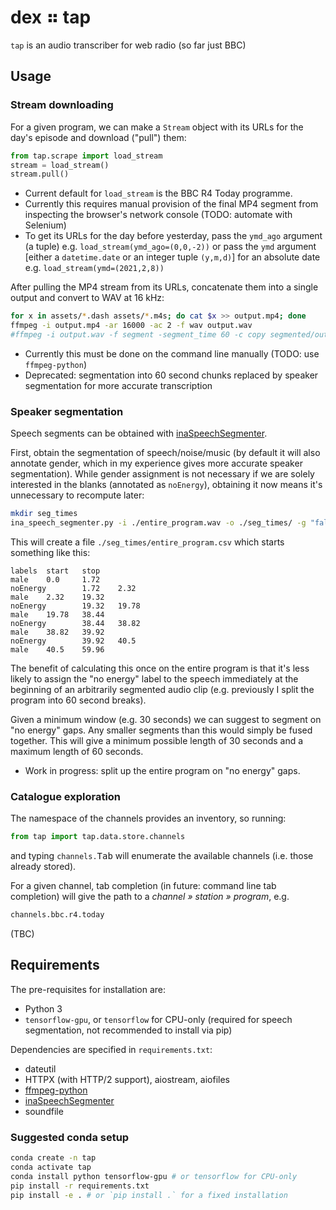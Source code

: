 # dex ⠶ tap

`tap` is an audio transcriber for web radio
(so far just BBC)

## Usage

### Stream downloading

For a given program, we can make a `Stream` object with its
URLs for the day's episode and download ("pull") them:

```py
from tap.scrape import load_stream
stream = load_stream()
stream.pull()
```

- Current default for `load_stream` is the BBC R4 Today programme.
- Currently this requires manual provision of the final MP4 segment from inspecting the browser's
  network console (TODO: automate with Selenium)
- To get its URLs for the day before yesterday, pass the `ymd_ago` argument (a tuple)
  e.g. `load_stream(ymd_ago=(0,0,-2))` or pass the `ymd` argument [either a `datetime.date` or an integer tuple
  `(y,m,d)`] for an absolute date e.g. `load_stream(ymd=(2021,2,8))`
  
After pulling the MP4 stream from its URLs, concatenate them into a single output
and convert to WAV at 16 kHz:

```sh
for x in assets/*.dash assets/*.m4s; do cat $x >> output.mp4; done
ffmpeg -i output.mp4 -ar 16000 -ac 2 -f wav output.wav
#ffmpeg -i output.wav -f segment -segment_time 60 -c copy segmented/output%09d.wav
```

- Currently this must be done on the command line manually (TODO: use `ffmpeg-python`)
- Deprecated: segmentation into 60 second chunks replaced by speaker segmentation
  for more accurate transcription

### Speaker segmentation

Speech segments can be obtained with [inaSpeechSegmenter](https://github.com/ina-foss/inaSpeechSegmenter).

First, obtain the segmentation of speech/noise/music (by default it will also annotate gender,
which in my experience gives more accurate speaker segmentation). While gender assignment is
not necessary if we are solely interested in the blanks (annotated as `noEnergy`), obtaining
it now means it's unnecessary to recompute later:

```sh
mkdir seg_times
ina_speech_segmenter.py -i ./entire_program.wav -o ./seg_times/ -g "false"
```

This will create a file `./seg_times/entire_program.csv` which starts something like this:

```csv
labels  start   stop
male    0.0     1.72
noEnergy        1.72    2.32
male    2.32    19.32
noEnergy        19.32   19.78
male    19.78   38.44
noEnergy        38.44   38.82
male    38.82   39.92
noEnergy        39.92   40.5
male    40.5    59.96
```

The benefit of calculating this once on the entire program is that it's less likely to assign
the "no energy" label to the speech immediately at the beginning of an arbitrarily segmented
audio clip (e.g. previously I split the program into 60 second breaks).

Given a minimum window (e.g. 30 seconds) we can suggest to segment on "no energy" gaps.
Any smaller segments than this would simply be fused together.
This will give a minimum possible length of 30 seconds and a maximum length of 60 seconds.

- Work in progress: split up the entire program on "no energy" gaps.

### Catalogue exploration

The namespace of the channels provides an inventory, so running:

```py
from tap import tap.data.store.channels
```

and typing `channels.`<kbd>Tab</kbd> will enumerate the available channels
(i.e. those already stored).

For a given channel, tab completion (in future: command line tab completion)
will give the path to a _channel » station » program_, e.g.

```py
channels.bbc.r4.today
```

(TBC)

## Requirements

The pre-requisites for installation are:

- Python 3
- `tensorflow-gpu`, or `tensorflow` for CPU-only (required for speech segmentation, not recommended
  to install via pip)

Dependencies are specified in `requirements.txt`:

- dateutil
- HTTPX (with HTTP/2 support), aiostream, aiofiles
- [ffmpeg-python](https://github.com/kkroening/ffmpeg-python)
- [inaSpeechSegmenter](https://github.com/ina-foss/inaSpeechSegmenter)
- soundfile

### Suggested conda setup

```sh
conda create -n tap
conda activate tap
conda install python tensorflow-gpu # or tensorflow for CPU-only
pip install -r requirements.txt
pip install -e . # or `pip install .` for a fixed installation
```
